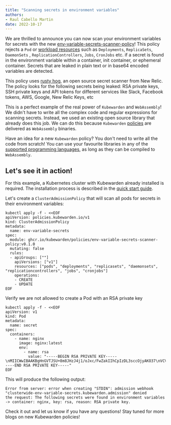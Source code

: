 ```yaml
---
title: "Scanning secrets in environment variables"
authors:
- Raul Cabello Martin
date: 2022-10-17
---
```


We are thrilled to announce you can now scan your environment variables for secrets with the new
[env-variable-secrets-scanner-policy](https://github.com/kubewarden/env-variable-secrets-scanner-policy)! This policy rejects a `Pod`
or [workload resources](https://kubernetes.io/docs/concepts/workloads/) such as `Deployments`, `ReplicaSets`, `DaemonSets`
, `ReplicationControllers`, `Jobs`, `CronJobs` etc. if a secret is found in the environment variable
within a container, init container, or ephemeral container. Secrets that are leaked in plain text or 
in base64 encoded variables are detected.

This policy uses [rusty hog](https://github.com/newrelic/rusty-hog), an open source secret scanner from New Relic. The
policy looks for the following secrets being leaked: RSA private keys, SSH private keys and API tokens for different
services like Slack, Facebook tokens, AWS, Google, New Relic Keys, etc

This is a perfect example of the real power of `Kubewarden` and `WebAssembly`! We didn't have to write all the complex
code and regular expressions for scanning secrets. Instead, we used an existing open source library that already
does this job. We can do this because `Kubewarden` [policies](https://docs.kubewarden.io/writing-policies) are delivered 
as `WebAssembly` binaries.

Have an idea for a new `Kubewarden` policy? You don't need to write all the code from scratch! You can use 
your favourite libraries in any of the [supported programming languages](https://docs.kubewarden.io/writing-policies), as long 
as they can be compiled to `WebAssembly`.

## Let's see it in action!

For this example, a Kubernetes cluster with Kubewarden already installed is required. The installation process is
described in the [quick start guide](https://docs.kubewarden.io/quick-start).

Let's create a `ClusterAdmissionPolicy` that will scan all pods for secrets in their environment variables:

```
kubectl apply -f - <<EOF
apiVersion: policies.kubewarden.io/v1
kind: ClusterAdmissionPolicy
metadata:
  name: env-variable-secrets
spec:
  module: ghcr.io/kubewarden/policies/env-variable-secrets-scanner-policy:v0.1.0
  mutating: false
  rules:
  - apiGroups: [""]
    apiVersions: ["v1"]
    resources: ["pods", "deployments", "replicasets", "daemonsets", "replicationcontrollers", "jobs", "cronjobs"]
    operations:
    - CREATE
    - UPDATE
EOF
```

Verify we are not allowed to create a Pod with an RSA private key

```
kubectl apply -f - <<EOF                                                                  
apiVersion: v1     
kind: Pod
metadata:
  name: secret
spec:
  containers:
    - name: nginx
      image: nginx:latest
      env:
        - name: rsa
          value: "-----BEGIN RSA PRIVATE KEY-----\nMIICWwIBAAKBgHnGVTJSU+8m8JHzJ4j1/oJxc/FwZakIIhCpIzDL3sccOjyAKO37\nVCVwKCXz871Uo+LBWhFoMVnJCEoPgZVJFPa+Om3693gdachdQpGXuMp6fmU8KHG5\nMfRxoc0tcFhLshg7luhUqu37hAp82pIySp+CnwrOPeHcpHgTbwkk+dufAgMBAAEC\ngYBXdoM0rHsKlx5MxadMsNqHGDOdYwwxVt0YuFLFNnig6/5L/ATpwQ1UAnVjpQ8Y\nmlVHhXZKcFqZ0VE52F9LOP1rnWUfAu90ainLC62X/aKvC1HtOMY5zf8p+Xq4WTeG\nmP4KxJakEZmk8GNaWvwp/bn480jxi9AkCglJzkDKMUt0MQJBAPFMBBxD0D5Um07v\nnffYrU2gKpjcTIZJEEcvbHZV3TRXb4sI4WznOk3WqW/VUo9N83T4BAeKp7QY5P5M\ntVbznhcCQQCBMeS2C7ctfWI8xYXZyCtp2ecFaaQeO3zCIuCcCqv+AyMQwX6GnzNW\nnVvAeDAcLkjhEqg6QW5NehcfilJbj2u5AkEA5Mk5oH8f5OmdtHN36Tb14wM5QGSo\n3i5Kk+RAR9dT/LvmlAJgkzyOyJz/XHz8Ycn8S2yZjXkHV7i+7utWiVJGEwJAOhXN\nh0+DHs+lkD8aK80EP8X5SQSzBeim8b2ukFl39G9Cn7DvCuWetk1vR/yBXNouaAr0\nWaS7S9gdd0/AMWws+QJAGjYTz7Ab9tLGT7zCTSHPzwk8m+gm4wMfChN4yAyr1kac\nTLzJZaNLjNmAfUu5azZTJ2LG9HR0B7jUyQm4aJ68hA==\n-----END RSA PRIVATE KEY-----"
EOF
```

This will produce the following output:

```
Error from server: error when creating "STDIN": admission webhook "clusterwide-env-variable-secrets.kubewarden.admission" denied
the request: The following secrets were found in environment variables -> container: nginx, key: rsa, reason: RSA private key. 
```

Check it out and let us know if you have any questions! Stay tuned for more blogs on new Kubewarden policies!
